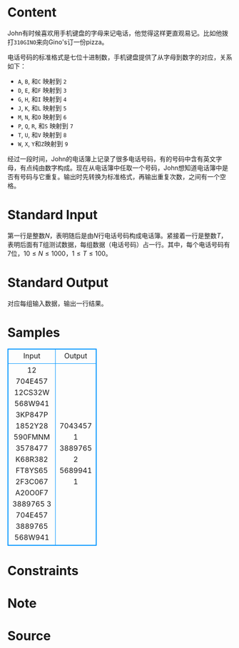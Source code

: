 
# Content

John有时候喜欢用手机键盘的字母来记电话，他觉得这样更直观易记。比如他拨打`310GINO`来向Gino's订一份pizza。

电话号码的标准格式是七位十进制数，手机键盘提供了从字母到数字的对应，关系如下：
* `A`, `B`, 和`C` 映射到 `2` 
* `D`, `E`, 和`F` 映射到 `3`
* `G`, `H`, 和`I` 映射到 `4`
* `J`, `K`, 和`L` 映射到 `5`
* `M`, `N`, 和`O` 映射到 `6`
* `P`, `Q`, `R`, 和`S` 映射到 `7`
* `T`, `U`, 和`V` 映射到 `8`
* `W`, `X`, `Y`和`Z`映射到 `9`

经过一段时间，John的电话簿上记录了很多电话号码，有的号码中含有英文字母，有点纯由数字构成。现在从电话簿中任取一个号码，John想知道电话簿中是否有号码与它重复。输出时先转换为标准格式，再输出重复次数，之间有一个空格。

# Standard Input

第一行是整数$N$，表明随后是由$N$行电话号码构成电话簿。紧接着一行是整数$T$，表明后面有$T$组测试数据，每组数据（电话号码）占一行。其中，每个电话号码有$7$位，$10\leq N\leq 1000$，$1\leq T\leq 100$。

# Standard Output

对应每组输入数据，输出一行结果。

# Samples

<style>
        table,table tr th, table tr td { border:1px solid #0094ff; }
        table { width: 200px; min-height: 25px; line-height: 25px; text-align: center; border-collapse: collapse;}   
    </style>
<table>
	<tr>
		<td>Input</td>
		<td>Output</td>
	</tr>
<tr><td>12
704E457
12CS32W
568W941
3KP847P
1852Y28
590FMNM
3578477
K68R382
FT8YS65
2F3C067
A20O0F7
3889765
3
704E457
3889765
568W941</td><td>7043457 1
3889765 2
5689941 1</td></tr></table>


# Constraints



# Note



# Source


